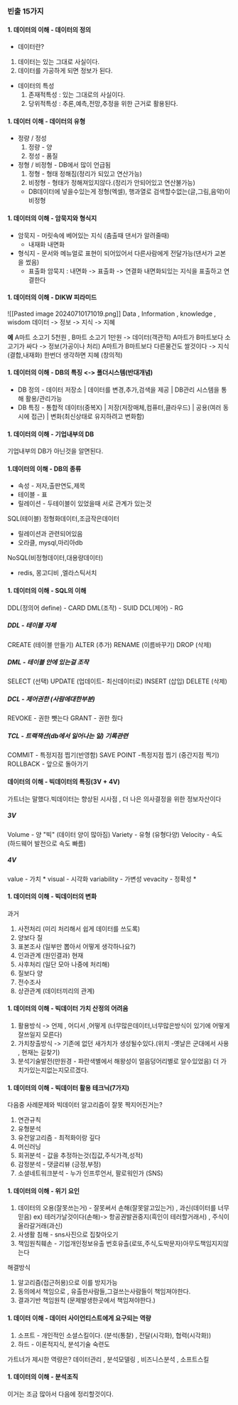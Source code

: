 ### 빈출 15가지
#### 1. 데이터의 이해 - 데이터의 정의 
- 데이터란? 
1. 데이터는 있는 그대로 사실이다.
2. 데이터를 가공하게 되면 정보가 된다.
- 데이터의 특성
	 1. 존재적특성 : 있는 그대로의 사실이다.
	 2. 당위적특성 : 추론,예측,전망,추정을 위한 근거로 활용된다.

#### 1. 데이터 이해 - 데이터의 유형
- 정량 / 정성
	1. 정량 - 양
	2. 정성 - 품질
- 정형 / 비정형 - DB에서 많이 언급됨
	1. 정형 - 형태 정해짐(정리가 되있고 연산가능)
	2. 비정형 - 형태가 정해져있지않다.(정리가 안되어있고 연산불가능)
	- DB데이터에 넣을수있는게 정형(엑셀), 행과열로 검색할수없는(글,그림,음악)이 비정형

#### 1. 데이터의 이해 - 암묵지와 형식지
- 암묵지 - 머릿속에 베어있는 지식 (춤출때 댄서가 알려줄때) 
	- 내재화 내면화
- 형식지 - 문서와 메뉴얼로 표현이 되어있어서 다른사람에게 전달가능(댄서가 교본을 썼음)
	- 표출화
암묵지 : 내면화 -> 표출화 -> 연결화
내면화되있는 지식을 표출하고 연결한다
#### 1. 데이터의 이해 - DIKW 피라미드
![[Pasted image 20240710171019.png]]
Data , Information , knowledge  , wisdom
데이터 -> 정보 -> 지식 -> 지혜

**예**
A마트 소고기 5천원 , B마트 소고기 1만원
-> 데이터(객관적)
A마트가 B마트보다 소고기가 싸다 
-> 정보(가공이나 처리)
A마트가 B마트보다 다른물건도 쌀것이다
-> 지식(결합,내재화)
한번더 생각하면 지혜 (창의적)


#### 1. 데이터의 이해 - DB의 특징 <-> 폴더시스템(반대개념)
- DB 정의 - 데이터 저장소 | 데이터를 변경,추가,검색을 제공 | DB관리 시스템을 통해 활용/관리가능
- DB 특징 - 통합적 데이터(중복X) | 저장(저장매체,컴퓨터,클라우드) | 공용(여러 동시에 접근) | 변화(최신상태로 유지하려고 변화함)


#### 1. 데이터의 이해 - 기업내부의 DB
기업내부의 DB가 아닌것을 알면된다.

#### 1.데이터의 이해 - DB의 종류
- 속성 - 저자,출판연도,제목
- 테이블 - 표
- 릴레이션 - 두테이블이 있었을때 서로 관계가 있는것

SQL(테이블)  정형화데이터,조금작은데이터
- 릴레이션과 관련되어있음
- 오라클, mysql,마리아db

NoSQL(비정형데이터,대용량데이터)
- redis, 몽고디비 ,엘라스틱서치

#### 1. 데이터의 이해 - SQL의 이해
DDL(정의어 define) - CARD
DML(조작) - SUID
DCL(제어) - RG
##### DDL -  테이블 자체
CREATE (테이블 만들기)
ALTER (추가)
RENAME (이름바꾸기)
DROP (삭제)
##### DML - 테이블 안에 있는걸 조작
SELECT (선택)
UPDATE (업데이트- 최신데이터로)
INSERT (삽입)
DELETE (삭제)
##### DCL - 제어권한 (사람에대한부분)
REVOKE - 권한 뺏는다
GRANT - 권한 줬다
##### TCL - 트랙잭션(db에서 일어나는 일) 기록관련
COMMIT - 특정지점 찝기(반영함)
SAVE POINT -특정지점 찝기 (중간지점 찍기)
ROLLBACK - 앞으로 돌아가기


#### 데이터의 이해 - 빅데이터의 특징(3V + 4V)
가트너는 말했다.빅데이터는  향상된 시사점 , 더 나은 의사결정을 위한 정보자산이다
##### 3V
Volume - 양 "빅" (데이터 양이 많아짐)
Variety - 유형 (유형다양)
Velocity - 속도 (하드웨어 발전으로 속도 빠름)
##### 4V
value - 가치 *
visual - 시각화
variability  - 가변성
vevacity - 정확성 *
#### 1. 데이터의 이해 - 빅데이터의 변화

과거 
1. 사전처리 (미리 처리해서 쉽게 데이터를 쓰도록)
2. 양보다 질
3. 표본조사 (일부만 뽑아서 어떻게 생각하나요?)
4. 인과관계 (원인결과)
현재
1. 사후처리 (일단 모아 나중에 처리해)
2. 질보다 양
3. 전수조사
4. 상관관계 (데이터끼리의 관계)

#### 1. 데이터의 이해 - 빅데이터 가치 산정의 어려움
1. 활용방식 -> 언제 , 어디서 ,어떻게 (너무많은데이터,너무많은방식이 있기에 어떻게 잘쓰일지 모른다)
2. 가치창출방식 -> 기존에 없던 새가치가 생성될수있다.(위치 -옛날은 군대에서 사용 , 현재는  길찾기)
3. 분석기술발전(만원경 - 파란색별에서 해왕성이 얼음덩어리별로 알수있었음) 더 가치가있는지없는지모르겠다.

#### 1. 데이터의 이해 - 빅데이터 활용 테크닉(7가지)
다음중 사례문제와 빅데이터 알고리즘이 잘못 짝지어진거는?

1. 연관규칙
2. 유형분석
3. 유전알고리즘 - 최적화이랑 깊다
4. 머신러닝
5. 회귀분석 - 값을 추정하는것(집값,주식가격,성적)
6. 감정분석 - 댓글리뷰 (긍정,부정)
7. 소셜네트워크분석 - 누가 인프루언서, 팔로워인가 (SNS)

#### 1. 데이터의 이해 - 위기 요인
1. 데이터의 오용(잘못쓰는거) - 잘못써서 손해(잘못알고있는거) , 과신(데이터를 너무믿음) ex) 테러가날것이다(손해)-> 항공권발권중지(흑인이 테러할거래서) , 주식이 올라갈거래(과신)
2. 사생활 침해 - sns사진으로 집찾아오기
3. 책임원칙훼손 - 기업개인정보유출 번호유출(로또,주식,도박문자)아무도책임지지않는다

해결방식 
1. 알고리즘(접근허용)으로 이를 방지가능
2. 동의에서 책임으로 , 유출한사람들,그걸쓰는사람들이 책임져야한다.
3. 결과기반 책임원칙 (문제발생한곳에서 책임져야한다.)


#### 1. 데이터 이해 - 데이터 사이언티스트에게 요구되는 역량
1. 소프트 - 개인적인 소셜스킬이다. (분석(통찰) , 전달(시각화), 협력(시각화))
2. 하드 - 이론적지식, 분석기술 숙련도

가트너가 제시한 역량은? 데이터관리 , 분석모델링 , 비즈니스분석 , 소프트스킬



#### 1. 데이터의 이해 - 분석조직
이거는 조금 많아서 다음에 정리할것이다.